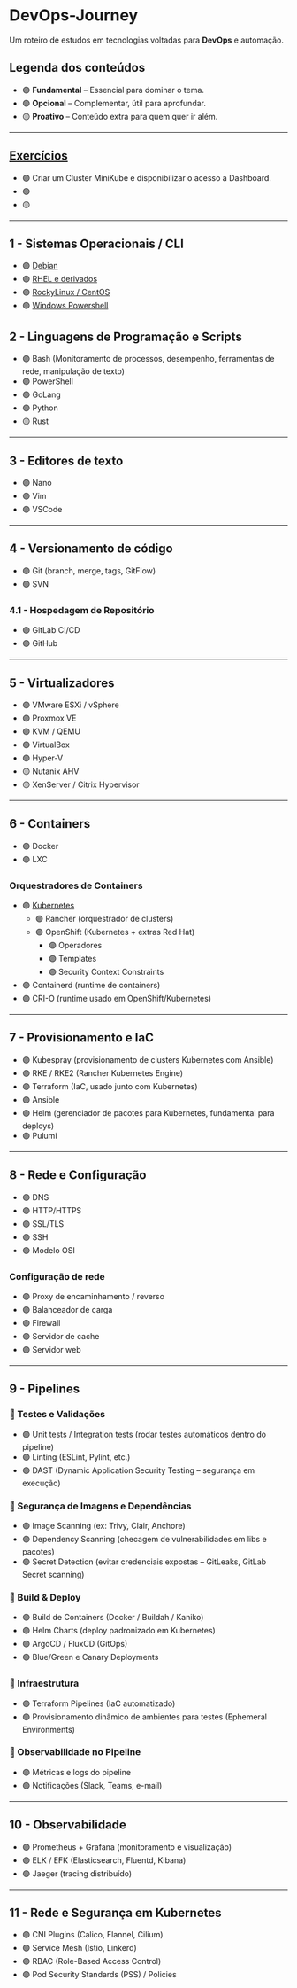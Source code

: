 # DevOps-Journey
Um roteiro de estudos em tecnologias voltadas para **DevOps** e automação.

## Legenda dos conteúdos

- 🟣 **Fundamental** – Essencial para dominar o tema.  
- 🟢 **Opcional** – Complementar, útil para aprofundar.  
- 🟡 **Proativo** – Conteúdo extra para quem quer ir além.  

---
## [Exercícios](/Exercícios/Fist-Cluster%20MiniKube/)

- 🟣  Criar um Cluster MiniKube e disponibilizar o acesso a Dashboard. 
- 🟢  
- 🟡

---

## 1 - Sistemas Operacionais / CLI
- 🟣 [ Debian ](./docs/Material%20de%20estudos/SO.md)
- 🟣 [ RHEL e derivados ](./docs/Material%20de%20estudos/SO.md)
- 🟣 [ RockyLinux / CentOS ](./docs/Material%20de%20estudos/SO.md)
- 🟢 [ Windows Powershell ](./docs/Material%20de%20estudos/SO.md)


## 2 - Linguagens de Programação e Scripts
- 🟣 Bash (Monitoramento de processos, desempenho, ferramentas de rede, manipulação de texto)
- 🟣 PowerShell
- 🟢 GoLang
- 🟢 Python
- 🟡 Rust

---

## 3 - Editores de texto
- 🟣 Nano
- 🟣 Vim
- 🟣 VSCode

---

## 4 - Versionamento de código
- 🟣 Git (branch, merge, tags, GitFlow)
- 🟢 SVN

### 4.1 - Hospedagem de Repositório
- 🟣 GitLab CI/CD
- 🟣 GitHub

---

## 5 - Virtualizadores
- 🟣 VMware ESXi / vSphere
- 🟣 Proxmox VE
- 🟣 KVM / QEMU
- 🟢 VirtualBox
- 🟢 Hyper-V
- 🟡 Nutanix AHV
- 🟡 XenServer / Citrix Hypervisor

---

## 6 - Containers
- 🟣 Docker
- 🟣 LXC

### Orquestradores de Containers
- 🟣 [Kubernetes](https://kubernetes.io/pt-br/docs/concepts/)
  - 🟣 Rancher (orquestrador de clusters)
  - 🟣 OpenShift (Kubernetes + extras Red Hat)
    - 🟣 Operadores
    - 🟣 Templates
    - 🟣 Security Context Constraints
- 🟣 Containerd (runtime de containers)
- 🟣 CRI-O (runtime usado em OpenShift/Kubernetes)

---

## 7 - Provisionamento e IaC
- 🟣 Kubespray (provisionamento de clusters Kubernetes com Ansible)
- 🟣 RKE / RKE2 (Rancher Kubernetes Engine)
- 🟣 Terraform (IaC, usado junto com Kubernetes)
- 🟣 Ansible
- 🟣 Helm (gerenciador de pacotes para Kubernetes, fundamental para deploys)
- 🟣 Pulumi

---

## 8 - Rede e Configuração
- 🟣 DNS
- 🟣 HTTP/HTTPS
- 🟣 SSL/TLS
- 🟣 SSH
- 🟢 Modelo OSI

### Configuração de rede
- 🟣 Proxy de encaminhamento / reverso
- 🟣 Balanceador de carga
- 🟣 Firewall
- 🟣 Servidor de cache
- 🟣 Servidor web

---

## 9 - Pipelines

### 🔹 Testes e Validações
- 🟣 Unit tests / Integration tests (rodar testes automáticos dentro do pipeline)
- 🟣 Linting (ESLint, Pylint, etc.)
- 🟢 DAST (Dynamic Application Security Testing – segurança em execução)

### 🔹 Segurança de Imagens e Dependências
- 🟣 Image Scanning (ex: Trivy, Clair, Anchore)
- 🟣 Dependency Scanning (checagem de vulnerabilidades em libs e pacotes)
- 🟢 Secret Detection (evitar credenciais expostas – GitLeaks, GitLab Secret scanning)

### 🔹 Build & Deploy
- 🟣 Build de Containers (Docker / Buildah / Kaniko)
- 🟣 Helm Charts (deploy padronizado em Kubernetes)
- 🟣 ArgoCD / FluxCD (GitOps)
- 🟢 Blue/Green e Canary Deployments

### 🔹 Infraestrutura
- 🟣 Terraform Pipelines (IaC automatizado)
- 🟢 Provisionamento dinâmico de ambientes para testes (Ephemeral Environments)

### 🔹 Observabilidade no Pipeline
- 🟣 Métricas e logs do pipeline
- 🟢 Notificações (Slack, Teams, e-mail)

---

## 10 - Observabilidade
- 🟣 Prometheus + Grafana (monitoramento e visualização)
- 🟣 ELK / EFK (Elasticsearch, Fluentd, Kibana)
- 🟢 Jaeger (tracing distribuído)

---

## 11 - Rede e Segurança em Kubernetes
- 🟣 CNI Plugins (Calico, Flannel, Cilium)
- 🟢 Service Mesh (Istio, Linkerd)
- 🟣 RBAC (Role-Based Access Control)
- 🟣 Pod Security Standards (PSS) / Policies
